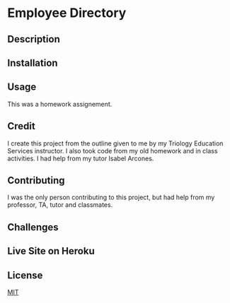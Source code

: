 # Employee Directory   

## Description 


## Installation 
  

## Usage
This was a homework assignement. 

## Credit
I  create this project from the outline given to me by my Triology Education Services instructor. I  also took code from my old homework and in class activities. I had help from my tutor Isabel Arcones.

## Contributing 
I was the only person contributing to this project, but had help from my professor, TA, tutor and classmates.

## Challenges
  
  
## Live Site on Heroku


## License
[MIT](https://choosealicense.com/licenses/mit/)